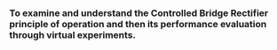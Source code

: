 ### To examine and understand the Controlled Bridge Rectifier principle of operation and then its performance evaluation through virtual experiments.
